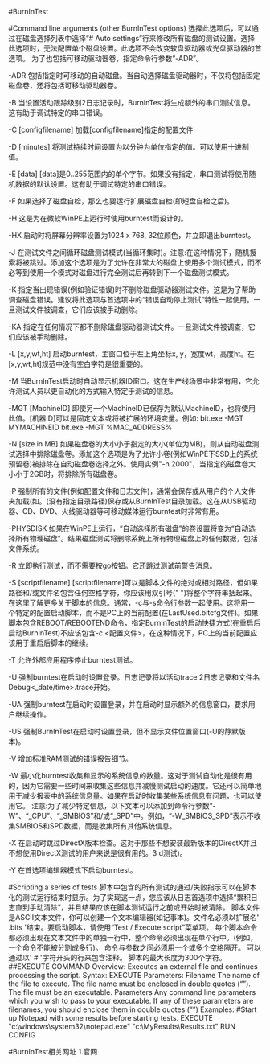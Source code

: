 #BurnInTest
	


#Command line arguments (other BurnInTest options)
	选择此选项后，可以通过在磁盘选择列表中选择“# Auto settings”行来修改所有磁盘的测试设置。选择此选项时，无法配置单个磁盘设置。此选项不会改变软盘驱动器或光盘驱动器的首选项。
为了也包括可移动驱动器卷，指定命令行参数“-ADR”。

-ADR 
	包括指定时可移动的自动磁盘。当自动选择磁盘驱动器时，不仅将包括固定磁盘卷，还将包括可移动驱动器卷。

-B
	当设置活动跟踪级别2日志记录时，BurnInTest将生成额外的串口测试信息。这有助于调试特定的串口错误。

-C [configfilename]
	加载[configfilename]指定的配置文件

-D [minutes]
	将测试持续时间设置为以分钟为单位指定的值。可以使用十进制值。

-E [data]
	[data]是0..255范围内的单个字节。如果没有指定，串口测试将使用随机数据的默认设置。这有助于调试特定的串口错误。

-F
	如果选择了磁盘自检，那么也要运行扩展磁盘自检(即短盘自检之后)。

-H
	这是为在微软WinPE上运行时使用burntest而设计的。

-HX
	启动时将屏幕分辨率设置为1024 x 768, 32位颜色，并立即退出burntest。

-J
	在测试文件之间循环磁盘测试模式(当循环集时)。注意:在这种情况下，随机搜索将被跳过。添加这个选项是为了允许在非常大的磁盘上使用多个测试模式，而不必等到使用一个模式对磁盘进行完全测试后再转到下一个磁盘测试模式。

-K
	指定当出现错误(例如验证错误)时不删除磁盘驱动器测试文件。这是为了帮助调查磁盘错误。建议将此选项与首选项中的“错误自动停止测试”特性一起使用。一旦测试文件被调查，它们应该被手动删除。

-KA
	指定在任何情况下都不删除磁盘驱动器测试文件。一旦测试文件被调查，它们应该被手动删除。

-L [x,y,wt,ht]
	启动burntest，主窗口位于左上角坐标x, y，宽度wt，高度ht。在[x,y,wt,ht]规范中没有空白字符是很重要的。

-M
	当BurnInTest启动时自动显示机器ID窗口。这在生产线场景中非常有用，它允许测试人员以更自动化的方式输入特定于测试的信息。

-MGT [MachineID]
	即使另一个MachineID已保存为默认MachineID，也将使用此值。[机器ID]可以是固定文本或将被扩展的环境变量。例如:
		bit.exe -MGT MYMACHINEID
		bit.exe -MGT %MAC_ADDRESS%

-N [size in MB]
	如果磁盘卷的大小小于指定的大小(单位为MB)，则从自动磁盘测试选择中排除磁盘卷。添加这个选项是为了允许小卷(例如WinPE下SSD上的系统预留卷)被排除在自动磁盘卷选择之外。使用实例"-n 2000"，当指定的磁盘卷大小小于2GB时，将排除所有磁盘卷。

-P
	强制所有的文件(例如配置文件和日志文件)，通常会保存或从用户的个人文件夹加载(如。(没有指定目录路径)保存或从BurnInTest目录加载。这在从USB驱动器、CD、DVD、火线驱动器等可移动媒体运行burntest时非常有用。	

-PHYSDISK
	如果在WinPE上运行，“自动选择所有磁盘”的卷设置将变为“自动选择所有物理磁盘”。结果磁盘测试将删除系统上所有物理磁盘上的任何数据，包括文件系统。

-R
	立即执行测试，而不需要按go按钮。它还跳过测试前警告消息。

-S [scriptfilename]
	[scriptfilename]可以是脚本文件的绝对或相对路径，但如果路径和/或文件名包含任何空格字符，你应该用双引号(" ")将整个字符串括起来。在这里了解更多关于脚本的信息。通常，-c<onfig file>与-s命令行参数一起使用。这将用一个特定的配置启动脚本，而不是PC上的当前配置(在LastUsed.bitcfg文件)。如果脚本包含REBOOT/REBOOTEND命令，指定BurnInTest的启动快捷方式(在重启后启动BurnInTest)不应该包含-c <配置文件>，在这种情况下，PC上的当前配置应该用于重启后脚本的继续。	


-T
	允许外部应用程序停止burntest测试。

-U
	强制burntest在启动时设置登录。日志记录将以活动trace 2日志记录和文件名Debug<_date/time>.trace开始。

-UA
	强制burntest在启动时设置登录，并在启动时显示额外的信息窗口，要求用户继续操作。

-US
	强制BurnInTest在启动时设置登录，但不显示文件位置窗口(-U的静默版本)。

-V
	增加标准RAM测试的错误报告细节。

-W
	最小化burntest收集和显示的系统信息的数量。这对于测试自动化是很有用的，因为它需要一些时间来收集这些信息并减慢测试启动的速度。它还可以简单地用于减少报表中的系统信息量。如果在启动时收集某些系统信息有问题，也可以使用它。
	注意:为了减少特定信息，以下文本可以添加到命令行参数“-W”、“_CPU”、“_SMBIOS”和/或“_SPD”中。例如，“-W_SMBIOS_SPD”表示不收集SMBIOS和SPD数据，而是收集所有其他系统信息。


-X
	在启动时跳过DirectX版本检查。这对于那些不想安装最新版本的DirectX并且不想使用DirectX测试的用户来说是很有用的。3 d测试)。

-Y
	在首选项编辑器模式下启动burntest。


#Scripting a series of tests
	脚本中包含的所有测试的通过/失败指示可以在脚本化的测试运行结束时显示。为了实现这一点，您应该从日志首选项中选择“累积日志直到手动清除”，并且结果应该在脚本测试运行之前或开始时被清除。
	脚本文件是ASCII文本文件，你可以创建一个文本编辑器(如记事本)。文件名必须以扩展名' .bits '结束。要启动脚本，请使用“Test / Execute script”菜单项。
	每个脚本命令都必须出现在文本文件中的单独一行中，整个命令必须出现在单个行中。(例如，一个命令不能被分割成多行)。
	命令与参数之间必须用一个或多个空格隔开。
	可以通过以' # '字符开头的行来包含注释。
	脚本的最大长度为300个字符。
##EXECUTE COMMAND
	Overview:
	Executes an external file and continues processing the script.
	Syntax:
		EXECUTE <Filename> <Parameters>
	Parameters:	
		Filename	The name of the file to execute. The file name must be enclosed in double quotes (“”). The file must be an executable.
		Parameters	Any command line parameters which you wish to pass to your executable. If any of these parameters are filenames, you should enclose them in double quotes (“”)
	Examples:
		#Start up Notepad with some results before starting tests.
		EXECUTE "c:\windows\system32\notepad.exe" "c:\MyResults\Results.txt"
		RUN CONFIG
































#BurnInTest相关网址
	1.官网